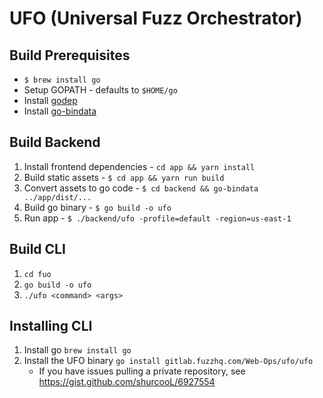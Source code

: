 # UFO (Universal Fuzz Orchestrator)

## Build Prerequisites
  - `$ brew install go`
  - Setup GOPATH - defaults to `$HOME/go`
  - Install [godep](https://github.com/tools/godep)
  - Install [go-bindata](https://github.com/jteeuwen/go-bindata)

## Build Backend

1. Install frontend dependencies - `cd app && yarn install`
1. Build static assets - `$ cd app && yarn run build`
1. Convert assets to go code - `$ cd backend && go-bindata ../app/dist/...`
1. Build go binary - `$ go build -o ufo`
1. Run app - `$ ./backend/ufo -profile=default -region=us-east-1`

## Build CLI

1. `cd fuo`
1. `go build -o ufo`
1. `./ufo <command> <args>`

## Installing CLI
1. Install go `brew install go`
1. Install the UFO binary `go install gitlab.fuzzhq.com/Web-Ops/ufo/ufo`
    * If you have issues pulling a private repository, see https://gist.github.com/shurcooL/6927554
